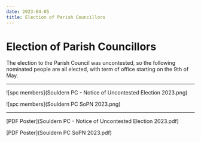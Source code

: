 ```yaml
---
date: 2023-04-05
title: Election of Parish Councillors
---
```


# Election of Parish Councillors

The election to the Parish Council was uncontested, so the following nominated people
are all elected, with term of office starting on the 9th of May.

---

![spc members](Souldern PC - Notice of Uncontested Election 2023.png)


![spc members](Souldern PC SoPN 2023.png)

---

[PDF Poster](Souldern PC - Notice of Uncontested Election 2023.pdf)

[PDF Poster](Souldern PC SoPN 2023.pdf)
